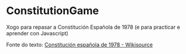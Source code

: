 # ConstitutionGame

Xogo para repasar a Constitución Española de 1978 (e para practicar e aprender con Javascript)

Fonte do texto: [Constitución española de 1978 - Wikisource](https://es.wikisource.org/wiki/Constituci%C3%B3n_espa%C3%B1ola_de_1978)
